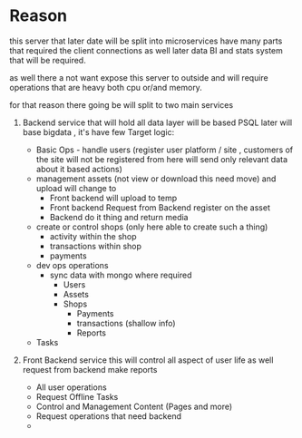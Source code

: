 # Reason
this server that later date will be split into microservices have many parts that required the client connections  as well later data BI and stats system that
will be required.

as well there a not want expose this server to outside and will require operations that are heavy both cpu or/and memory.

for that reason there going be will split to two main services

1. Backend service that will hold all data layer will be based PSQL later will base bigdata , it's have few Target logic:
   - Basic Ops - handle users (register user platform / site , customers of the site will not be registered from here will send only relevant data about it  based actions)
   - management assets (not view or download this need move) and upload will change to
     - Front backend will upload to temp
     - Front backend Request from Backend register on the asset
     - Backend do it thing and return media
   - create or control shops (only here able to create such a thing)
     - activity within the shop
     - transactions within shop
     - payments
   - dev ops operations
     - sync data with mongo where required
       - Users
       - Assets
       - Shops
         - Payments
         - transactions (shallow info)
         - Reports
   - Tasks

2. Front Backend service this will control all aspect of user life as well request from backend make reports
   - All user operations
   - Request Offline Tasks
   - Control and Management Content (Pages and more)
   - Request operations that need backend
   - 
